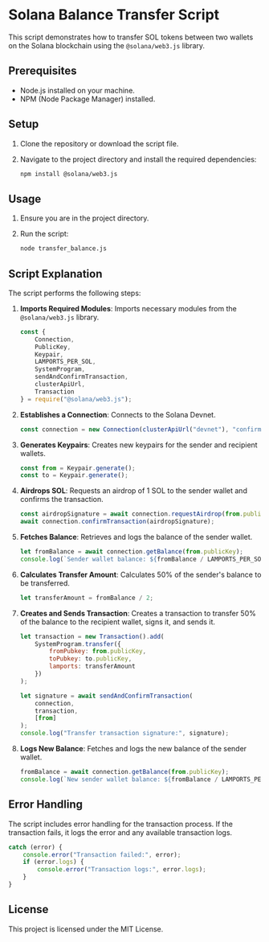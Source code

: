 # Solana Balance Transfer Script

This script demonstrates how to transfer SOL tokens between two wallets on the Solana blockchain using the `@solana/web3.js` library.

## Prerequisites

- Node.js installed on your machine.
- NPM (Node Package Manager) installed.

## Setup

1. Clone the repository or download the script file.

2. Navigate to the project directory and install the required dependencies:

    ```sh
    npm install @solana/web3.js
    ```

## Usage

1. Ensure you are in the project directory.

2. Run the script:

    ```sh
    node transfer_balance.js
    ```

## Script Explanation

The script performs the following steps:

1. **Imports Required Modules**: Imports necessary modules from the `@solana/web3.js` library.

    ```javascript
    const {
        Connection,
        PublicKey,
        Keypair,
        LAMPORTS_PER_SOL,
        SystemProgram,
        sendAndConfirmTransaction,
        clusterApiUrl,
        Transaction
    } = require("@solana/web3.js");
    ```

2. **Establishes a Connection**: Connects to the Solana Devnet.

    ```javascript
    const connection = new Connection(clusterApiUrl("devnet"), "confirmed");
    ```

3. **Generates Keypairs**: Creates new keypairs for the sender and recipient wallets.

    ```javascript
    const from = Keypair.generate();
    const to = Keypair.generate();
    ```

4. **Airdrops SOL**: Requests an airdrop of 1 SOL to the sender wallet and confirms the transaction.

    ```javascript
    const airdropSignature = await connection.requestAirdrop(from.publicKey, LAMPORTS_PER_SOL);
    await connection.confirmTransaction(airdropSignature);
    ```

5. **Fetches Balance**: Retrieves and logs the balance of the sender wallet.

    ```javascript
    let fromBalance = await connection.getBalance(from.publicKey);
    console.log(`Sender wallet balance: ${fromBalance / LAMPORTS_PER_SOL} SOL`);
    ```

6. **Calculates Transfer Amount**: Calculates 50% of the sender's balance to be transferred.

    ```javascript
    let transferAmount = fromBalance / 2;
    ```

7. **Creates and Sends Transaction**: Creates a transaction to transfer 50% of the balance to the recipient wallet, signs it, and sends it.

    ```javascript
    let transaction = new Transaction().add(
        SystemProgram.transfer({
            fromPubkey: from.publicKey,
            toPubkey: to.publicKey,
            lamports: transferAmount
        })
    );

    let signature = await sendAndConfirmTransaction(
        connection,
        transaction,
        [from]
    );
    console.log("Transfer transaction signature:", signature);
    ```

8. **Logs New Balance**: Fetches and logs the new balance of the sender wallet.

    ```javascript
    fromBalance = await connection.getBalance(from.publicKey);
    console.log(`New sender wallet balance: ${fromBalance / LAMPORTS_PER_SOL} SOL`);
    ```

## Error Handling

The script includes error handling for the transaction process. If the transaction fails, it logs the error and any available transaction logs.

```javascript
catch (error) {
    console.error("Transaction failed:", error);
    if (error.logs) {
        console.error("Transaction logs:", error.logs);
    }
}

```
## License
This project is licensed under the MIT License.

